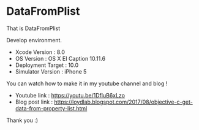 # DataFromPlist

That is DataFromPlist

Develop environment.

- Xcode Version : 8.0
- OS Version : OS X EI Caption 10.11.6
- Deployment Target : 10.0
- Simulator Version : iPhone 5

You can watch how to make it in my youtube channel and blog !

- Youtube link : https://youtu.be/1DfluB6xLzo
- Blog post link : https://loydlab.blogspot.com/2017/08/objective-c-get-data-from-property-list.html

Thank you :)
